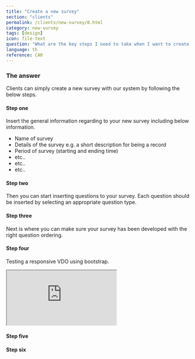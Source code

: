 ```yaml
---
title: "Create a new survey"
section: "clients"
permalink: /clients/new-survey/0.html
category: new-survey
tags: [design]
icon: file-text
question: "What are the key steps I need to take when I want to create a new survey?"
language: th
reference: CA0
---
```


### The answer

Clients can simply create a new survey with our system by following the below steps.

#### Step one

Insert the general information regarding to your new survey including below information.

- Name of survey
- Details of the survey e.g. a short description for being a record
- Period of survey (starting and ending time)
- etc..
- etc..
- etc..



#### Step two

Then you can start inserting questions to your survey. Each question should be inserted by selecting an appropriate question type.

#### Step three

Next is where you can make sure your survey has been developed with the right question ordering.

#### Step four

Testing a responsive VDO using bootstrap.

<div class="embed-responsive embed-responsive-16by9">
  <iframe class="embed-responsive-item" src="https://www.youtube.com/embed/HYoqN0jkYLE"></iframe>
</div>


#### Step five



#### Step six
